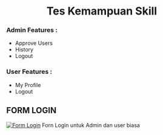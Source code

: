 <h1 align="center">Tes Kemampuan Skill</h1>

### Admin Features :
- Approve Users
- History
- Logout
### User Features :
- My Profile
- Logout
## FORM LOGIN
[![Form Login](https://i.postimg.cc/63Chn3kN/form-login.png)](https://postimg.cc/gXkRPYcM)
Forn Login untuk Admin dan user biasa

